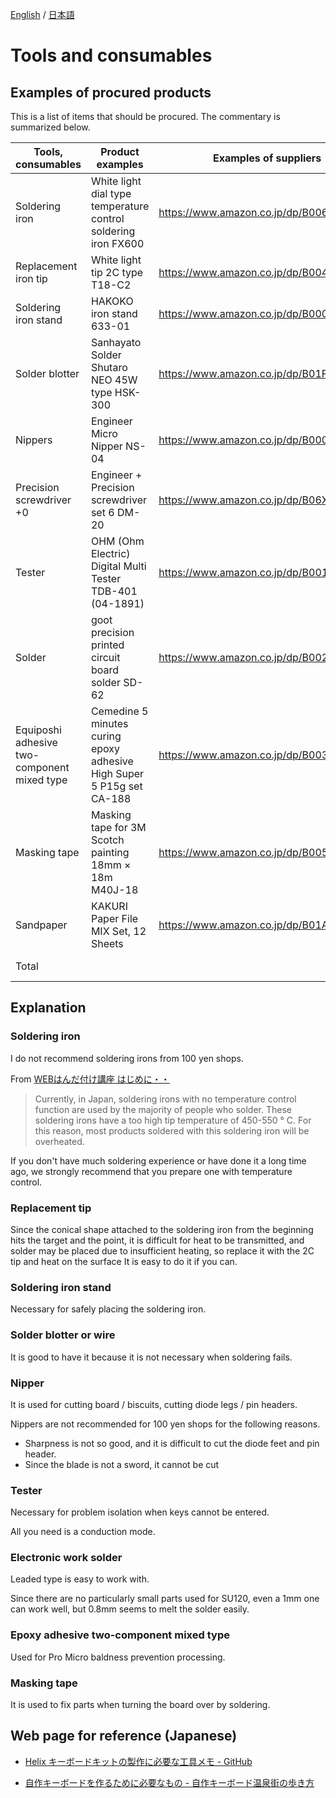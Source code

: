 [English](tool_guide.md) / [日本語](tool_guide_jp.md)

# Tools and consumables

## Examples of procured products

This is a list of items that should be procured. The commentary is summarized below.

| Tools, consumables | Product examples | Examples of suppliers | Reference prices |
| ---- | ---- |  ---- |  ---- |
| Soldering iron | White light dial type temperature control soldering iron FX600 | https://www.amazon.co.jp/dp/B006MQD7M4 | 3,900 yen |
| Replacement iron tip | White light tip 2C type T18-C2 | https://www.amazon.co.jp/dp/B004OR7UBM | 478 yen |
| Soldering iron stand | HAKOKO iron stand 633-01 | https://www.amazon.co.jp/dp/B000TGNWCS | 1,680 yen |
| Solder blotter | Sanhayato Solder Shutaro NEO 45W type HSK-300 | https://www.amazon.co.jp/dp/B01FEV2BPG | 4,918 yen |
| Nippers | Engineer Micro Nipper NS-04 | https://www.amazon.co.jp/dp/B000TGJSWG | 1,414 yen |
| Precision screwdriver +0 | Engineer + Precision screwdriver set 6 DM-20 | https://www.amazon.co.jp/dp/B06XXXVPRY | 807 yen |
| Tester | OHM (Ohm Electric) Digital Multi Tester TDB-401 (04-1891) | https://www.amazon.co.jp/dp/B001TVKWWU | 2,543 yen |
| Solder | goot precision printed circuit board solder SD-62 | https://www.amazon.co.jp/dp/B0029LGAMA | 255 yen |
| Equiposhi adhesive two-component mixed type | Cemedine 5 minutes curing epoxy adhesive High Super 5 P15g set CA-188 | https://www.amazon.co.jp/dp/B0036WHO0S | 566 yen |
| Masking tape | Masking tape for 3M Scotch painting 18mm × 18m M40J-18 | https://www.amazon.co.jp/dp/B005JWNJZM | 95 yen |
| Sandpaper | KAKURI Paper File MIX Set, 12 Sheets | https://www.amazon.co.jp/dp/B01ARIEU0A | 436 yen |
| Total | | | 17,092 yen |

## Explanation

### Soldering iron

I do not recommend soldering irons from 100 yen shops.

From [WEBはんだ付け講座 はじめに・・](https://noseseiki.com/kisokouza/01.html)

> Currently, in Japan, soldering irons with no temperature control function are used by the majority of people who solder. These soldering irons have a too high tip temperature of 450-550 ° C. For this reason, most products soldered with this soldering iron will be overheated.

If you don't have much soldering experience or have done it a long time ago, we strongly recommend that you prepare one with temperature control.

### Replacement tip

Since the conical shape attached to the soldering iron from the beginning hits the target and the point, it is difficult for heat to be transmitted, and solder may be placed due to insufficient heating, so replace it with the 2C tip and heat on the surface It is easy to do it if you can.

### Soldering iron stand

Necessary for safely placing the soldering iron.

### Solder blotter or wire

It is good to have it because it is not necessary when soldering fails.

### Nipper

It is used for cutting board / biscuits, cutting diode legs / pin headers.

Nippers are not recommended for 100 yen shops for the following reasons.

- Sharpness is not so good, and it is difficult to cut the diode feet and pin header.
- Since the blade is not a sword, it cannot be cut

### Tester

Necessary for problem isolation when keys cannot be entered.

All you need is a conduction mode.

### Electronic work solder

Leaded type is easy to work with.

Since there are no particularly small parts used for SU120, even a 1mm one can work well, but 0.8mm seems to melt the solder easily.

### Epoxy adhesive two-component mixed type

Used for Pro Micro baldness prevention processing.

### Masking tape

It is used to fix parts when turning the board over by soldering.

## Web page for reference (Japanese)

- [Helix キーボードキットの製作に必要な工具メモ - GitHub](https://gist.github.com/mtei/6957107a676ddfa85bde0ae41f8fa849)

- [自作キーボードを作るために必要なもの - 自作キーボード温泉街の歩き方](https://salicylic-acid3.hatenablog.com/entry/2018/11/24/自作キーボードを作るために必要なもの)